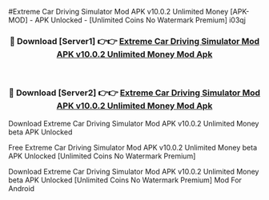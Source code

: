 #Extreme Car Driving Simulator Mod APK v10.0.2 Unlimited Money [APK-MOD] - APK Unlocked - [Unlimited Coins No Watermark Premium] i03qj



<div align="center">

<h3>🔴 Download [Server1] 👉👉 <a href="https://momento.my/?title=Extreme_Car_Driving_Simulator_Mod_APK_v10.0.2_Unlimited_Money">Extreme Car Driving Simulator Mod APK v10.0.2 Unlimited Money Mod Apk</a></h3><br>

<h3>🔴 Download [Server2] 👉👉 <a href="https://momento.my/?title=Extreme_Car_Driving_Simulator_Mod_APK_v10.0.2_Unlimited_Money">Extreme Car Driving Simulator Mod APK v10.0.2 Unlimited Money Mod Apk</a></h3>
</div>



Download Extreme Car Driving Simulator Mod APK v10.0.2 Unlimited Money beta APK Unlocked

Free Extreme Car Driving Simulator Mod APK v10.0.2 Unlimited Money beta APK Unlocked [Unlimited Coins No Watermark Premium]

Download Extreme Car Driving Simulator Mod APK v10.0.2 Unlimited Money beta APK Unlocked [Unlimited Coins No Watermark Premium] Mod For Android
